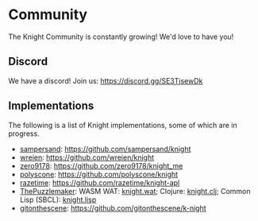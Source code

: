 # Community
The Knight Community is constantly growing! We'd love to have you!

## Discord
We have a discord! Join us: https://discord.gg/SE3TjsewDk

## Implementations
The following is a list of Knight implementations, some of which are in progress.

- [sampersand](https://github.com/sampersand): https://github.com/sampersand/knight
- [wreien](https://github.com/wreien): https://github.com/wreien/knight
- [zero9178](https://github.com/zero9178): https://github.com/zero9178/knight_me
- [polyscone](https://github.com/polyscone): https://github.com/polyscone/knight
- [razetime](https://github.com/razetime): https://github.com/razetime/knight-apl
- [ThePuzzlemaker](https://github.com/ThePuzzlemaker): WASM WAT: [knight.wat](https://github.com/ThePuzzlemaker/knight.wat); Clojure: [knight.clj](https://github.com/ThePuzzlemaker/knight.clj); Common Lisp (SBCL): [knight.lisp](https://github.com/ThePuzzlemaker/knight.lisp)
- [gitonthescene](https://github.com/gitonthescene): https://github.com/gitonthescene/k-night

